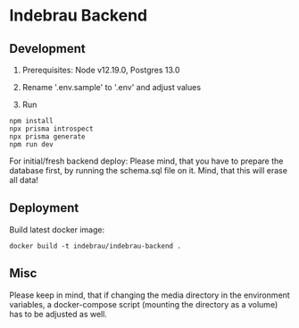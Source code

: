 # Indebrau Backend

## Development

1. Prerequisites: Node v12.19.0, Postgres 13.0

2. Rename '.env.sample' to '.env' and adjust values

3. Run

```
npm install
npx prisma introspect
npx prisma generate
npm run dev
```

For initial/fresh backend deploy: Please mind, that you have to prepare the database first, by running the schema.sql file on it.
Mind, that this will erase all data!

## Deployment

Build latest docker image:

```
docker build -t indebrau/indebrau-backend .
```

## Misc

Please keep in mind, that if changing the media directory in the environment variables, a docker-compose script (mounting the directory as a volume) has to be adjusted as well.
